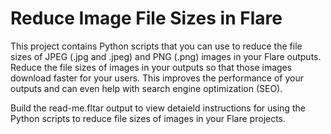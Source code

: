 # Reduce Image File Sizes in Flare

This project contains Python scripts that you can use to reduce the file sizes of JPEG (.jpg and .jpeg) and PNG (.png) images in your Flare outputs. Reduce the file sizes of images in your outputs so that those images download faster for your users. This improves the performance of your outputs and can even help with search engine optimization (SEO).

Build the read-me.fltar output to view detaield instructions for using the Python scripts to reduce file sizes of images in your Flare projects.
